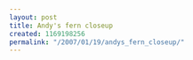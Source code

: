 ```yaml
---
layout: post
title: Andy's fern closeup
created: 1169198256
permalink: "/2007/01/19/andys_fern_closeup/"
---
```


